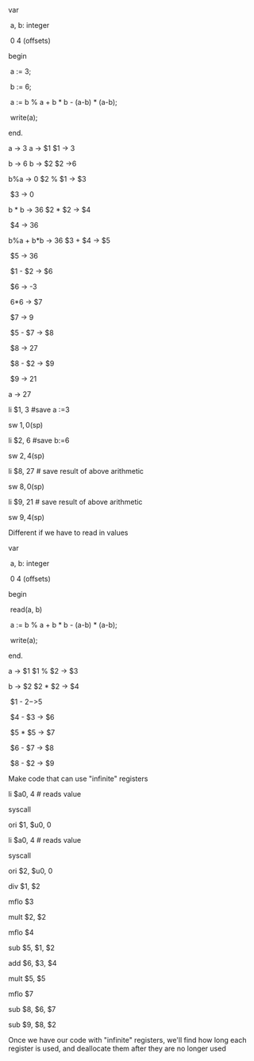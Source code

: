 var

​	a, b: integer

​	0  4 (offsets)

begin

​	a := 3;

​	b := 6;

​	a := b % a + b * b - (a-b) * (a-b);

​	write(a);

end.



a -> 3		a -> $1		$1 -> 3

b -> 6		b -> $2		$2 ->6

b%a -> 0					$2 % $1 -> $3

​						$3 -> 0

b * b -> 36				$2 * $2 -> $4

​						$4 -> 36

b%a + b*b -> 36			$3 + $4 -> $5

​						$5 -> 36

​						$1 - $2 -> $6

​						$6 -> -3

​						$6*$6 -> $7

​						$7 -> 9

​						$5 - $7 -> $8

​						$8 -> 27

​						$8 - $2 -> $9

​						$9 -> 21 



a -> 27



li $1, 3			#save a :=3

sw $1, 0($sp)

li $2, 6			#save b:=6

sw $2, 4($sp)

li $8, 27			# save result of above arithmetic

sw $8, 0($sp)



li $9, 21 			# save result of above arithmetic

sw $9, 4($sp)

Different if we have to read in values

var

​	a, b: integer

​	0  4 (offsets)

begin

​	read(a, b)

​	a := b % a + b * b - (a-b) * (a-b);

​	write(a);

end.



a -> $1				$1 % $2 -> $3

b -> $2				$2 * $2 -> $4

​					$1 - $2 ->$5

​					$4 - $3 -> $6

​					$5 * $5 -> $7

​					$6 - $7 -> $8

​					$8 - $2 -> $9

Make code that can use "infinite" registers

li $a0, 4			# reads value

syscall

ori $1, $u0, 0

li $a0, 4			# reads value

syscall

ori $2, $u0, 0



div $1, $2

mflo $3

mult $2, $2

mflo $4

sub $5, $1, $2

add $6, $3, $4

mult $5, $5

mflo $7

sub $8, $6, $7

sub $9, $8, $2



Once we have our code with "infinite" registers, we'll find how long each register is used, and deallocate them after they are no longer used






